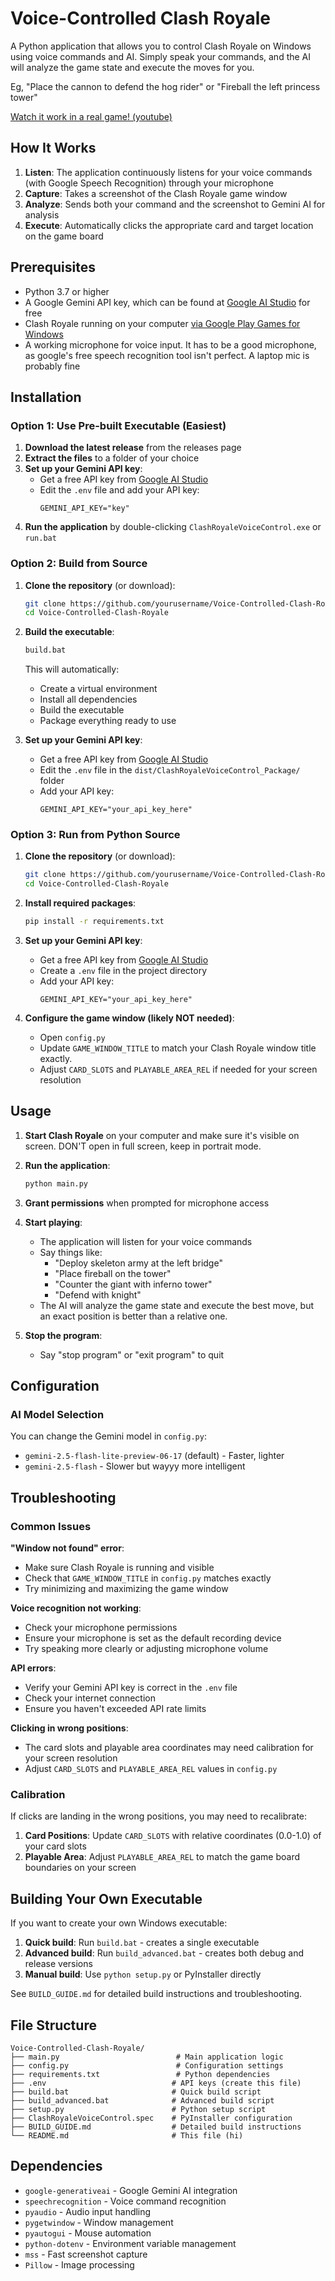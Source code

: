 # Voice-Controlled Clash Royale

A Python application that allows you to control Clash Royale on Windows using voice commands and AI. Simply speak your commands, and the AI will analyze the game state and execute the moves for you.

Eg, "Place the cannon to defend the hog rider" or "Fireball the left princess tower"

[Watch it work in a real game! (youtube)](https://www.youtube.com/watch?v=1GmNd39DNGU)

## How It Works

1. **Listen**: The application continuously listens for your voice commands (with Google Speech Recognition) through your microphone
2. **Capture**: Takes a screenshot of the Clash Royale game window
3. **Analyze**: Sends both your command and the screenshot to Gemini AI for analysis
4. **Execute**: Automatically clicks the appropriate card and target location on the game board

## Prerequisites

- Python 3.7 or higher
- A Google Gemini API key, which can be found at [Google AI Studio](aistudio.google.com) for free
- Clash Royale running on your computer [via Google Play Games for Windows](https://play.google.com/googleplaygames/)
- A working microphone for voice input. It has to be a good microphone, as google's free speech recognition tool isn't perfect. A laptop mic is probably fine

## Installation

### Option 1: Use Pre-built Executable (Easiest)

1. **Download the latest release** from the releases page
2. **Extract the files** to a folder of your choice
3. **Set up your Gemini API key**:
   - Get a free API key from [Google AI Studio](aistudio.google.com)
   - Edit the `.env` file and add your API key:
     ```
     GEMINI_API_KEY="key"
     ```
4. **Run the application** by double-clicking `ClashRoyaleVoiceControl.exe` or `run.bat`

### Option 2: Build from Source

1. **Clone the repository** (or download):
   ```bash
   git clone https://github.com/yourusername/Voice-Controlled-Clash-Royale.git
   cd Voice-Controlled-Clash-Royale
   ```

2. **Build the executable**:
   ```cmd
   build.bat
   ```
   
   This will automatically:
   - Create a virtual environment
   - Install all dependencies
   - Build the executable
   - Package everything ready to use

3. **Set up your Gemini API key**:
   - Get a free API key from [Google AI Studio](aistudio.google.com)
   - Edit the `.env` file in the `dist/ClashRoyaleVoiceControl_Package/` folder
   - Add your API key:
     ```
     GEMINI_API_KEY="your_api_key_here"
     ```

### Option 3: Run from Python Source

1. **Clone the repository** (or download):
   ```bash
   git clone https://github.com/yourusername/Voice-Controlled-Clash-Royale.git
   cd Voice-Controlled-Clash-Royale
   ```

2. **Install required packages**:
   ```bash
   pip install -r requirements.txt
   ```

3. **Set up your Gemini API key**:
   - Get a free API key from [Google AI Studio](aistudio.google.com)
   - Create a `.env` file in the project directory
   - Add your API key:
     ```
     GEMINI_API_KEY="your_api_key_here"
     ```

4. **Configure the game window (likely NOT needed)**:
   - Open `config.py`
   - Update `GAME_WINDOW_TITLE` to match your Clash Royale window title exactly.
   - Adjust `CARD_SLOTS` and `PLAYABLE_AREA_REL` if needed for your screen resolution

## Usage

1. **Start Clash Royale** on your computer and make sure it's visible on screen. DON'T open in full screen, keep in portrait mode.

2. **Run the application**:
   ```bash
   python main.py
   ```

3. **Grant permissions** when prompted for microphone access

4. **Start playing**:
   - The application will listen for your voice commands
   - Say things like:
     - "Deploy skeleton army at the left bridge"
     - "Place fireball on the tower"
     - "Counter the giant with inferno tower"
     - "Defend with knight"
   - The AI will analyze the game state and execute the best move, but an exact position is better than a relative one.

5. **Stop the program**:
   - Say "stop program" or "exit program" to quit

## Configuration

### AI Model Selection
You can change the Gemini model in `config.py`:
- `gemini-2.5-flash-lite-preview-06-17` (default) - Faster, lighter
- `gemini-2.5-flash` - Slower but wayyy more intelligent

## Troubleshooting

### Common Issues

**"Window not found" error**:
- Make sure Clash Royale is running and visible
- Check that `GAME_WINDOW_TITLE` in `config.py` matches exactly
- Try minimizing and maximizing the game window

**Voice recognition not working**:
- Check your microphone permissions
- Ensure your microphone is set as the default recording device
- Try speaking more clearly or adjusting microphone volume

**API errors**:
- Verify your Gemini API key is correct in the `.env` file
- Check your internet connection
- Ensure you haven't exceeded API rate limits

**Clicking in wrong positions**:
- The card slots and playable area coordinates may need calibration for your screen resolution
- Adjust `CARD_SLOTS` and `PLAYABLE_AREA_REL` values in `config.py`

### Calibration

If clicks are landing in the wrong positions, you may need to recalibrate:

1. **Card Positions**: Update `CARD_SLOTS` with relative coordinates (0.0-1.0) of your card slots
2. **Playable Area**: Adjust `PLAYABLE_AREA_REL` to match the game board boundaries on your screen

## Building Your Own Executable

If you want to create your own Windows executable:

1. **Quick build**: Run `build.bat` - creates a single executable
2. **Advanced build**: Run `build_advanced.bat` - creates both debug and release versions
3. **Manual build**: Use `python setup.py` or PyInstaller directly

See `BUILD_GUIDE.md` for detailed build instructions and troubleshooting.

## File Structure

```
Voice-Controlled-Clash-Royale/
├── main.py                          # Main application logic
├── config.py                        # Configuration settings
├── requirements.txt                 # Python dependencies
├── .env                            # API keys (create this file)
├── build.bat                       # Quick build script
├── build_advanced.bat              # Advanced build script
├── setup.py                        # Python setup script
├── ClashRoyaleVoiceControl.spec    # PyInstaller configuration
├── BUILD_GUIDE.md                  # Detailed build instructions
└── README.md                       # This file (hi)
```

## Dependencies

- `google-generativeai` - Google Gemini AI integration
- `speechrecognition` - Voice command recognition
- `pyaudio` - Audio input handling
- `pygetwindow` - Window management
- `pyautogui` - Mouse automation
- `python-dotenv` - Environment variable management
- `mss` - Fast screenshot capture
- `Pillow` - Image processing